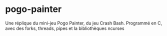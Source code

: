 # pogo-painter
Une réplique du mini-jeu Pogo Painter, du jeu Crash Bash. Programmé en C, avec des forks, threads, pipes et la bibliothèques ncurses
